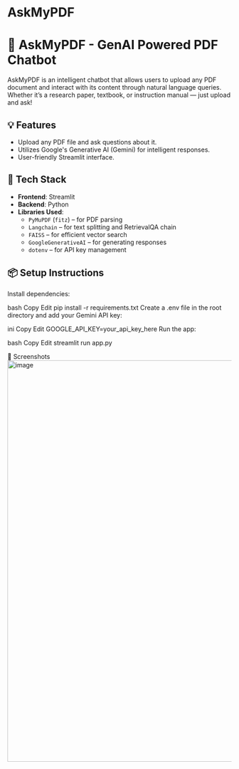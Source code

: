 # AskMyPDF

# 📄 AskMyPDF - GenAI Powered PDF Chatbot

AskMyPDF is an intelligent chatbot that allows users to upload any PDF document and interact with its content through natural language queries. Whether it’s a research paper, textbook, or instruction manual — just upload and ask!

## 💡 Features

- Upload any PDF file and ask questions about it.
- Utilizes Google's Generative AI (Gemini) for intelligent responses.
- User-friendly Streamlit interface.

## 🚀 Tech Stack

- **Frontend**: Streamlit  
- **Backend**: Python  
- **Libraries Used**:  
  - `PyMuPDF` (`fitz`) – for PDF parsing  
  - `Langchain` – for text splitting and RetrievalQA chain  
  - `FAISS` – for efficient vector search  
  - `GoogleGenerativeAI` – for generating responses  
  - `dotenv` – for API key management  

## 📦 Setup Instructions

Install dependencies:

bash
Copy
Edit
pip install -r requirements.txt
Create a .env file in the root directory and add your Gemini API key:

ini
Copy
Edit
GOOGLE_API_KEY=your_api_key_here
Run the app:

bash
Copy
Edit
streamlit run app.py

📸 Screenshots
<img width="1907" height="902" alt="image" src="https://github.com/user-attachments/assets/c7cc94de-4b75-4ad5-a464-6f15c4c5caa1" />
